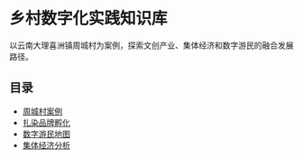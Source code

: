 # 乡村数字化实践知识库

以云南大理喜洲镇周城村为案例，探索文创产业、集体经济和数字游民的融合发展路径。

## 目录

- [周城村案例](#)
- [扎染品牌孵化](#)
- [数字游民地图](#)
- [集体经济分析](#)
